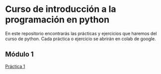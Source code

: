 # Curso de introducción a la programación en python

En este repositorio encontrarás las prácticas y ejercicios que haremos del curso de python. Cada práctica o ejercicio se abrirán en colab de google.

## Módulo 1
[Práctica 1](https://colab.research.google.com/drive/1p4TyjHLJayWpDMMY7CjPdAHwGw_rTwUL?authuser=1&hl=es#scrollTo=IUyOeBw6n1Dy)
